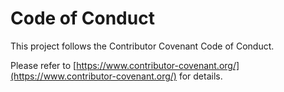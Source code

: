 # Code of Conduct

This project follows the Contributor Covenant Code of Conduct.

Please refer to [https://www.contributor-covenant.org/](https://www.contributor-covenant.org/) for details.
